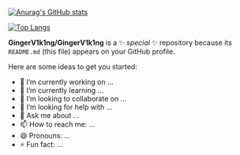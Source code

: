 [![Anurag's GitHub stats](https://github-readme-stats.vercel.app/api?username=GingerV1k1ng&count_private=true&show_icons=true&&theme=gruvbox&layout=compact&hide=contribs,issues,stars&include_all_commits=true)](https://github.com/anuraghazra/github-readme-stats)

[![Top Langs](https://github-readme-stats.vercel.app/api/top-langs/?username=GingerV1k1ng&layout=compact)](https://github.com/anuraghazra/github-readme-stats)


**GingerV1k1ng/GingerV1k1ng** is a ✨ _special_ ✨ repository because its `README.md` (this file) appears on your GitHub profile.

Here are some ideas to get you started:

- 🔭 I’m currently working on ...
- 🌱 I’m currently learning ...
- 👯 I’m looking to collaborate on ...
- 🤔 I’m looking for help with ...
- 💬 Ask me about ...
- 📫 How to reach me: ...
- 😄 Pronouns: ...
- ⚡ Fun fact: ...

